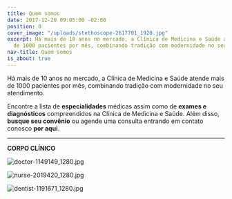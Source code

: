 ```yaml
---
title: Quem somos
date: 2017-12-20 09:05:00 -02:00
position: 0
cover_image: "/uploads/stethoscope-2617701_1920.jpg"
excerpt: Há mais de 10 anos no mercado, a Clínica de Medicina e Saúde atende mais
  de 1000 pacientes por mês, combinando tradição com modernidade no seu atendimento.
nav-title: Quem somos
is_about: true
---
```


Há mais de 10 anos no mercado, a Clínica de Medicina e Saúde atende mais de 1000 pacientes por mês, combinando tradição com modernidade no seu atendimento.

Encontre a lista de **especialidades** médicas assim como de **exames e diagnósticos** compreendidos na Clínica de Medicina e Saúde. Além disso, **busque seu convênio** ou agende uma consulta entrando em contato conosco **por aqui**.

---

**CORPO CLÍNICO**

![doctor-1149149_1280.jpg](/uploads/doctor-1149149_1280.jpg)

![nurse-2019420_1280.jpg](/uploads/nurse-2019420_1280.jpg)

![dentist-1191671_1280.jpg](/uploads/dentist-1191671_1280.jpg)
